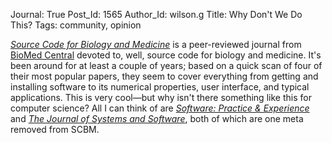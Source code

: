 Journal: True
Post_Id: 1565
Author_Id: wilson.g
Title: Why Don't We Do This?
Tags: community, opinion

<p><a href="http://www.scfbm.org/"><em>Source Code for Biology and Medicine</em></a> is a peer-reviewed journal from <a href="http://www.biomedcentral.com/">BioMed Central</a> devoted to, well, source code for biology and medicine. It's been around for at least a couple of years; based on a quick scan of four of their most popular papers, they seem to cover everything from getting and installing software to its numerical properties, user interface, and typical applications. This is very cool&mdash;but why isn't there something like this for computer science? All I can think of are <a href="http://ca.wiley.com/WileyCDA/WileyTitle/productCd-SPE.html"><em>Software: Practice &amp; Experience</em></a> and <a href="http://www.elsevier.com/wps/find/journaldescription.cws_home/505732/description#description"><em>The Journal of Systems and Software</em></a>, both of which are one meta removed from SCBM.</p>
